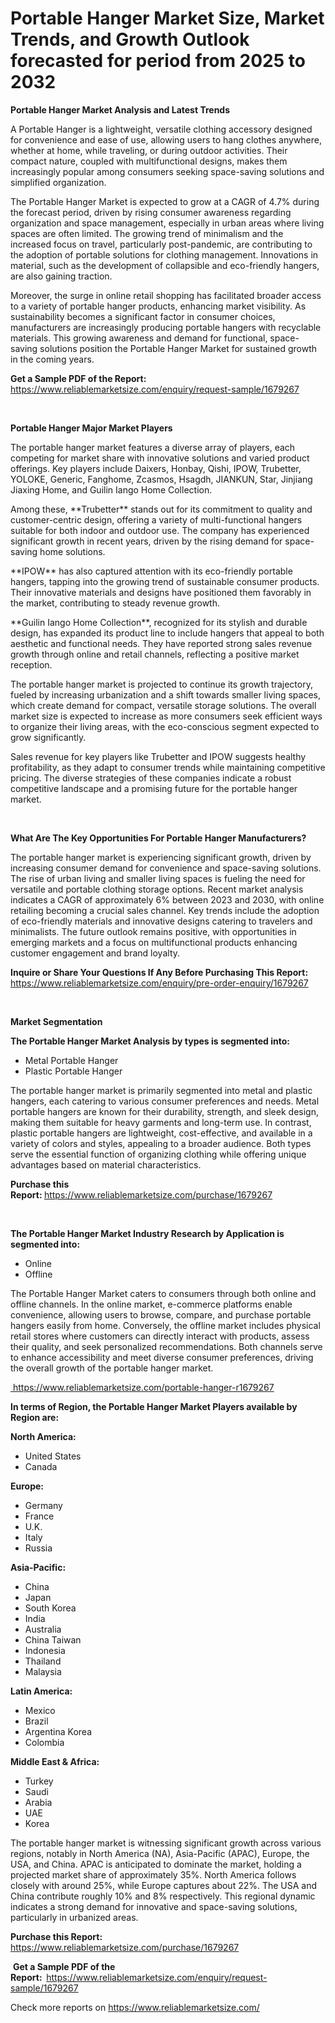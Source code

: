 <p><h1>Portable Hanger Market Size, Market Trends, and Growth Outlook forecasted for period from 2025 to 2032</h1></p><p><strong>Portable Hanger Market Analysis and Latest Trends</strong></p>
<p><p>A Portable Hanger is a lightweight, versatile clothing accessory designed for convenience and ease of use, allowing users to hang clothes anywhere, whether at home, while traveling, or during outdoor activities. Their compact nature, coupled with multifunctional designs, makes them increasingly popular among consumers seeking space-saving solutions and simplified organization.</p><p>The Portable Hanger Market is expected to grow at a CAGR of 4.7% during the forecast period, driven by rising consumer awareness regarding organization and space management, especially in urban areas where living spaces are often limited. The growing trend of minimalism and the increased focus on travel, particularly post-pandemic, are contributing to the adoption of portable solutions for clothing management. Innovations in material, such as the development of collapsible and eco-friendly hangers, are also gaining traction.</p><p>Moreover, the surge in online retail shopping has facilitated broader access to a variety of portable hanger products, enhancing market visibility. As sustainability becomes a significant factor in consumer choices, manufacturers are increasingly producing portable hangers with recyclable materials. This growing awareness and demand for functional, space-saving solutions position the Portable Hanger Market for sustained growth in the coming years.</p></p>
<p><strong>Get a Sample PDF of the Report:&nbsp;</strong> <a href="https://www.reliablemarketsize.com/enquiry/request-sample/1679267?utm_campaign=3348&utm_medium=2&utm_source=Github&utm_content=ia&utm_term=04042025&utm_id=portable-hanger">https://www.reliablemarketsize.com/enquiry/request-sample/1679267</a></p>
<p>&nbsp;</p>
<p><strong>Portable Hanger Major Market Players</strong></p>
<p><p>The portable hanger market features a diverse array of players, each competing for market share with innovative solutions and varied product offerings. Key players include Daixers, Honbay, Qishi, IPOW, Trubetter, YOLOKE, Generic, Fanghome, Zcasmos, Hsagdh, JIANKUN, Star, Jinjiang Jiaxing Home, and Guilin Iango Home Collection.</p><p>Among these, **Trubetter** stands out for its commitment to quality and customer-centric design, offering a variety of multi-functional hangers suitable for both indoor and outdoor use. The company has experienced significant growth in recent years, driven by the rising demand for space-saving home solutions.</p><p>**IPOW** has also captured attention with its eco-friendly portable hangers, tapping into the growing trend of sustainable consumer products. Their innovative materials and designs have positioned them favorably in the market, contributing to steady revenue growth.</p><p>**Guilin Iango Home Collection**, recognized for its stylish and durable design, has expanded its product line to include hangers that appeal to both aesthetic and functional needs. They have reported strong sales revenue growth through online and retail channels, reflecting a positive market reception.</p><p>The portable hanger market is projected to continue its growth trajectory, fueled by increasing urbanization and a shift towards smaller living spaces, which create demand for compact, versatile storage solutions. The overall market size is expected to increase as more consumers seek efficient ways to organize their living areas, with the eco-conscious segment expected to grow significantly.</p><p>Sales revenue for key players like Trubetter and IPOW suggests healthy profitability, as they adapt to consumer trends while maintaining competitive pricing. The diverse strategies of these companies indicate a robust competitive landscape and a promising future for the portable hanger market.</p></p>
<p>&nbsp;</p>
<p><strong>What Are The Key Opportunities For Portable Hanger Manufacturers?</strong></p>
<p><p>The portable hanger market is experiencing significant growth, driven by increasing consumer demand for convenience and space-saving solutions. The rise of urban living and smaller living spaces is fueling the need for versatile and portable clothing storage options. Recent market analysis indicates a CAGR of approximately 6% between 2023 and 2030, with online retailing becoming a crucial sales channel. Key trends include the adoption of eco-friendly materials and innovative designs catering to travelers and minimalists. The future outlook remains positive, with opportunities in emerging markets and a focus on multifunctional products enhancing customer engagement and brand loyalty.</p></p>
<p><strong>Inquire or Share Your Questions If Any Before Purchasing This Report:</strong> <a href="https://www.reliablemarketsize.com/enquiry/pre-order-enquiry/1679267?utm_campaign=3348&utm_medium=2&utm_source=Github&utm_content=ia&utm_term=04042025&utm_id=portable-hanger">https://www.reliablemarketsize.com/enquiry/pre-order-enquiry/1679267</a></p>
<p>&nbsp;</p>
<p><strong>Market Segmentation</strong></p>
<p><strong>The Portable Hanger Market Analysis by types is segmented into:</strong></p>
<p><ul><li>Metal Portable Hanger</li><li>Plastic Portable Hanger</li></ul></p>
<p><p>The portable hanger market is primarily segmented into metal and plastic hangers, each catering to various consumer preferences and needs. Metal portable hangers are known for their durability, strength, and sleek design, making them suitable for heavy garments and long-term use. In contrast, plastic portable hangers are lightweight, cost-effective, and available in a variety of colors and styles, appealing to a broader audience. Both types serve the essential function of organizing clothing while offering unique advantages based on material characteristics.</p></p>
<p><strong>Purchase this Report:&nbsp;</strong><a href="https://www.reliablemarketsize.com/purchase/1679267?utm_campaign=3348&utm_medium=2&utm_source=Github&utm_content=ia&utm_term=04042025&utm_id=portable-hanger">https://www.reliablemarketsize.com/purchase/1679267</a></p>
<p>&nbsp;</p>
<p><strong>The Portable Hanger Market Industry Research by Application is segmented into:</strong></p>
<p><ul><li>Online</li><li>Offline</li></ul></p>
<p><p>The Portable Hanger Market caters to consumers through both online and offline channels. In the online market, e-commerce platforms enable convenience, allowing users to browse, compare, and purchase portable hangers easily from home. Conversely, the offline market includes physical retail stores where customers can directly interact with products, assess their quality, and seek personalized recommendations. Both channels serve to enhance accessibility and meet diverse consumer preferences, driving the overall growth of the portable hanger market.</p></p>
<p><a href="https://www.reliablemarketsize.com/portable-hanger-r1679267?utm_campaign=3348&utm_medium=2&utm_source=Github&utm_content=ia&utm_term=04042025&utm_id=portable-hanger">&nbsp;https://www.reliablemarketsize.com/portable-hanger-r1679267</a></p>
<p><strong>In terms of Region, the Portable Hanger Market Players available by Region are:</strong></p>
<p>
    <p> <strong> North America: </strong>
        <ul>
            <li>United States</li>
            <li>Canada</li>
        </ul>
        </p> 
    <p> <strong> Europe: </strong>
        <ul>
            <li>Germany</li>
            <li>France</li>
            <li>U.K.</li>
            <li>Italy</li>
            <li>Russia</li>
        </ul>
        </p> 
    <p> <strong> Asia-Pacific: </strong>
        <ul>
            <li>China</li>
            <li>Japan</li>
            <li>South Korea</li>
            <li>India</li>
            <li>Australia</li>
            <li>China Taiwan</li>
            <li>Indonesia</li>
            <li>Thailand</li>
            <li>Malaysia</li>
        </ul>
        </p> 
    <p> <strong> Latin America: </strong>
        <ul>
            <li>Mexico</li>
            <li>Brazil</li>
            <li>Argentina Korea</li>
            <li>Colombia</li>
        </ul>
        </p> 
    <p> <strong> Middle East & Africa: </strong>
        <ul>
            <li>Turkey</li>
            <li>Saudi</li>
            <li>Arabia</li>
            <li>UAE</li>
            <li>Korea</li>
        </ul>
    </p>
    </p>
<p><p>The portable hanger market is witnessing significant growth across various regions, notably in North America (NA), Asia-Pacific (APAC), Europe, the USA, and China. APAC is anticipated to dominate the market, holding a projected market share of approximately 35%. North America follows closely with around 25%, while Europe captures about 22%. The USA and China contribute roughly 10% and 8% respectively. This regional dynamic indicates a strong demand for innovative and space-saving solutions, particularly in urbanized areas.</p></p>
<p><strong>Purchase this Report: </strong><a href="https://www.reliablemarketsize.com/purchase/1679267?utm_campaign=3348&utm_medium=2&utm_source=Github&utm_content=ia&utm_term=04042025&utm_id=portable-hanger">https://www.reliablemarketsize.com/purchase/1679267</a></p>
<p>&nbsp;<strong>Get a Sample PDF of the Report:&nbsp;&nbsp;</strong><a href="https://www.reliablemarketsize.com/enquiry/request-sample/1679267?utm_campaign=3348&utm_medium=2&utm_source=Github&utm_content=ia&utm_term=04042025&utm_id=portable-hanger">https://www.reliablemarketsize.com/enquiry/request-sample/1679267</a></p>
<p><strong></strong></p>
<p>Check more reports on <a href="https://www.reliablemarketsize.com/?utm_campaign=3348&utm_medium=2&utm_source=Github&utm_content=ia&utm_term=04042025&utm_id=portable-hanger">https://www.reliablemarketsize.com/</a></p>